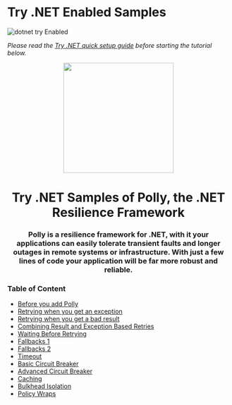 #  Try .NET Enabled Samples
![dotnet try Enabled](https://img.shields.io/badge/Try_.NET-Enabled-501078.svg)

*Please read the [Try .NET quick setup guide](Setup.md) before starting the tutorial below.* 

<p align ="center">
<img src ="http://www.thepollyproject.org/content/images/2016/10/Polly-Logo@2x.png" width="250">
</p>
<h1 align ="center">Try .NET Samples of Polly, the .NET Resilience Framework</h1>

<h3 align ="center">Polly is a resilience framework for .NET, with it your applications can easily tolerate transient faults and longer outages in remote systems or infrastructure. With just a few lines of code your application will be far more robust and reliable.</h3>

### Table of Content 
- [Before you add Polly](lettingItFail.md)
- [Retrying when you get an exception](retryIfException.md)
- [Retrying when you get a bad result](retryIfIncorrectStatus.md)
- [Combining Result and Exception Based Retries](retryIfIncorrectStatusOrException.md)
- [Waiting Before Retrying](waitAndRetry.md)
- [Fallbacks 1](fallingBack.md)
- [Fallbacks 2](fallingBackAndReturningADefault.md)
- [Timeout](timeout.md)
- [Basic Circuit Breaker](basicCircuitBreaker.md)
- [Advanced Circuit Breaker](advancedCircuitBreaker.md)
- [Caching](caching.md)
- [Bulkhead Isolation](bulkheadIsolation.md)
- [Policy Wraps](wrap.md)
